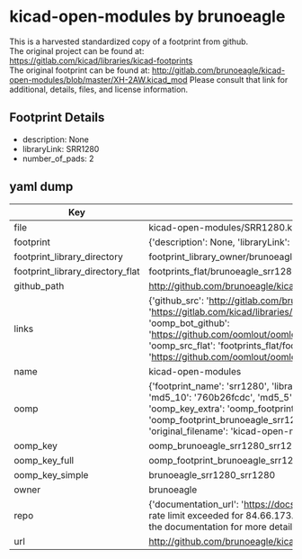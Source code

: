 # kicad-open-modules by brunoeagle  
This is a harvested standardized copy of a footprint from github.  
The original project can be found at:  
https://gitlab.com/kicad/libraries/kicad-footprints  
The original footprint can be found at:
http://gitlab.com/brunoeagle/kicad-open-modules/blob/master/XH-2AW.kicad_mod
Please consult that link for additional, details, files, and license information.  
## Footprint Details
* description: None  
* libraryLink: SRR1280  
* number_of_pads: 2  
## yaml dump  
| Key | Value |  
| --- | --- |  
| file | kicad-open-modules/SRR1280.kicad_mod |  
| footprint | {'description': None, 'libraryLink': 'SRR1280', 'number_of_pads': 2} |  
| footprint_library_directory | footprint_library_owner/brunoeagle_kicad-open-modules |  
| footprint_library_directory_flat | footprints_flat/brunoeagle_srr1280_srr1280/working |  
| github_path | http://github.com/brunoeagle/kicad-open-modules/blob/master/SRR1280.kicad_mod |  
| links | {'github_src': 'http://gitlab.com/brunoeagle/kicad-open-modules/blob/master/XH-2AW.kicad_mod', 'github_src_repo': 'https://gitlab.com/kicad/libraries/kicad-footprints', 'oomp_bot': 'footprints/brunoeagle_srr1280_srr1280/working', 'oomp_bot_github': 'https://github.com/oomlout/oomlout_oomp_footprint_bot/tree/main/footprints/brunoeagle_srr1280_srr1280/working', 'oomp_src_flat': 'footprints_flat/footprints_flat/brunoeagle_srr1280_srr1280/working', 'oomp_src_flat_github': 'https://github.com/oomlout/oomlout_oomp_footprint_src/tree/main/footprints_flat/brunoeagle_srr1280_srr1280/working'} |  
| name | kicad-open-modules |  
| oomp | {'footprint_name': 'srr1280', 'library_name': 'srr1280_kicad_mod', 'md5': '760b26fcdcbf99afdc1a48a6ad0f2d45', 'md5_10': '760b26fcdc', 'md5_5': '760b2', 'md5_6': '760b26', 'oomp_key': 'oomp_brunoeagle_srr1280_srr1280', 'oomp_key_extra': 'oomp_footprint_brunoeagle_srr1280_srr1280', 'oomp_key_full': 'oomp_footprint_brunoeagle_srr1280_srr1280_760b26', 'oomp_key_simple': 'brunoeagle_srr1280_srr1280', 'original_filename': 'kicad-open-modules/SRR1280.kicad_mod', 'owner_name': 'brunoeagle'} |  
| oomp_key | oomp_brunoeagle_srr1280_srr1280 |  
| oomp_key_full | oomp_footprint_brunoeagle_srr1280_srr1280 |  
| oomp_key_simple | brunoeagle_srr1280_srr1280 |  
| owner | brunoeagle |  
| repo | {'documentation_url': 'https://docs.github.com/rest/overview/resources-in-the-rest-api#rate-limiting', 'message': "API rate limit exceeded for 84.66.173.59. (But here's the good news: Authenticated requests get a higher rate limit. Check out the documentation for more details.)"} |  
| url | http://github.com/brunoeagle/kicad-open-modules |  

